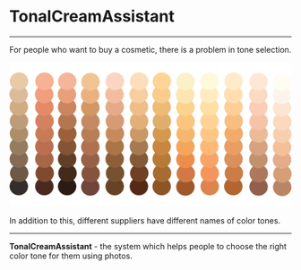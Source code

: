 # TonalCreamAssistant

***

For people who want to buy a cosmetic, there is a problem in tone selection.

![](./docs/tonals.svg)

In addition to this, different suppliers have different names of color tones.

***

**TonalCreamAssistant** - the system which helps people to choose the right color
tone for them using photos.